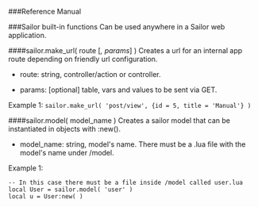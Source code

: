 ###Reference Manual

###Sailor built-in functions
Can be used anywhere in a Sailor web application.

####sailor.make_url( route [*, params*] )
Creates a url for an internal app route depending on friendly url configuration.
 
 * route: string, controller/action or controller.

 * params: [optional] table, vars and values to be sent via GET.

Example 1: `sailor.make_url( 'post/view', {id = 5, title = 'Manual'} )`

####sailor.model( model_name )
Creates a sailor model that can be instantiated in objects with :new(). 

 * model_name: string, model's name. There must be a .lua file with the model's name under /model.

Example 1: 

    -- In this case there must be a file inside /model called user.lua
    local User = sailor.model( 'user' ) 
    local u = User:new( )